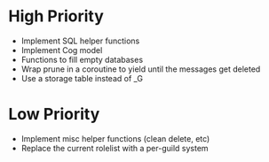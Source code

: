 # High Priority
* Implement SQL helper functions
* Implement Cog model
* Functions to fill empty databases
* Wrap prune in a coroutine to yield until the messages get deleted
* Use a storage table instead of \_G
# Low Priority
* Implement misc helper functions (clean delete, etc)
* Replace the current rolelist with a per-guild system
